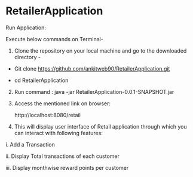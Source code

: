 # RetailerApplication

Run Application:

Execute below commands on Terminal-

1. Clone the repository on your local machine and go to the downloaded directory - 

- Git clone https://github.com/ankitweb90/RetailerApplication.git

- cd RetailerApplication

2. Run command : java -jar RetailerApplication-0.0.1-SNAPSHOT.jar 

3. Access the mentioned link on browser: 

   http://localhost:8080/retail

4. This will display user interface of Retail application through which you can interact with following features:

i. Add a Transaction 
   
ii. Display Total transactions of each customer

iii. Display monthwise reward points per customer

 
